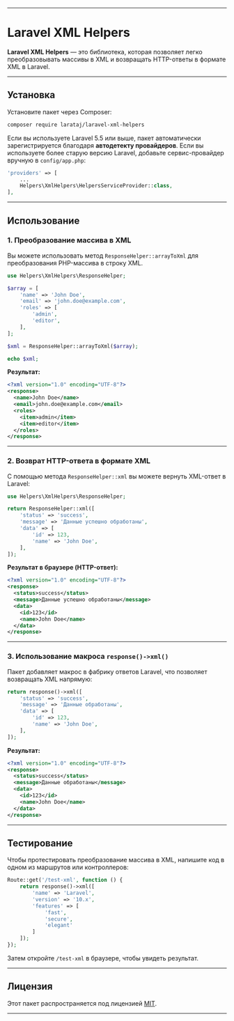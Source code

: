 
---

# Laravel XML Helpers

**Laravel XML Helpers** — это библиотека, которая позволяет легко преобразовывать массивы в XML и возвращать HTTP-ответы в формате XML в Laravel.

---

## Установка

Установите пакет через Composer:

```bash
composer require larataj/laravel-xml-helpers
```

Если вы используете Laravel 5.5 или выше, пакет автоматически зарегистрируется благодаря **автодетекту провайдеров**. Если вы используете более старую версию Laravel, добавьте сервис-провайдер вручную в `config/app.php`:

```php
'providers' => [
    ...
    Helpers\XmlHelpers\HelpersServiceProvider::class,
],
```

---

## Использование

### 1. Преобразование массива в XML

Вы можете использовать метод `ResponseHelper::arrayToXml` для преобразования PHP-массива в строку XML.

```php
use Helpers\XmlHelpers\ResponseHelper;

$array = [
    'name' => 'John Doe',
    'email' => 'john.doe@example.com',
    'roles' => [
        'admin',
        'editor',
    ],
];

$xml = ResponseHelper::arrayToXml($array);

echo $xml;
```

**Результат:**
```xml
<?xml version="1.0" encoding="UTF-8"?>
<response>
  <name>John Doe</name>
  <email>john.doe@example.com</email>
  <roles>
    <item>admin</item>
    <item>editor</item>
  </roles>
</response>
```

---

### 2. Возврат HTTP-ответа в формате XML

С помощью метода `ResponseHelper::xml` вы можете вернуть XML-ответ в Laravel:

```php
use Helpers\XmlHelpers\ResponseHelper;

return ResponseHelper::xml([
    'status' => 'success',
    'message' => 'Данные успешно обработаны',
    'data' => [
        'id' => 123,
        'name' => 'John Doe',
    ],
]);
```

**Результат в браузере (HTTP-ответ):**
```xml
<?xml version="1.0" encoding="UTF-8"?>
<response>
  <status>success</status>
  <message>Данные успешно обработаны</message>
  <data>
    <id>123</id>
    <name>John Doe</name>
  </data>
</response>
```

---

### 3. Использование макроса `response()->xml()`

Пакет добавляет макрос в фабрику ответов Laravel, что позволяет возвращать XML напрямую:

```php
return response()->xml([
    'status' => 'success',
    'message' => 'Данные обработаны',
    'data' => [
        'id' => 123,
        'name' => 'John Doe',
    ],
]);
```

**Результат:**
```xml
<?xml version="1.0" encoding="UTF-8"?>
<response>
  <status>success</status>
  <message>Данные обработаны</message>
  <data>
    <id>123</id>
    <name>John Doe</name>
  </data>
</response>
```

---

## Тестирование

Чтобы протестировать преобразование массива в XML, напишите код в одном из маршрутов или контроллеров:

```php
Route::get('/test-xml', function () {
    return response()->xml([
        'name' => 'Laravel',
        'version' => '10.x',
        'features' => [
            'fast',
            'secure',
            'elegant'
        ]
    ]);
});
```

Затем откройте `/test-xml` в браузере, чтобы увидеть результат.

---

## Лицензия

Этот пакет распространяется под лицензией [MIT](vendor/composer/LICENSE).

---